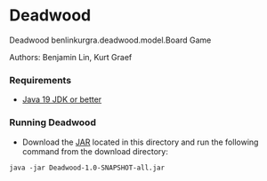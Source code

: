 # Deadwood
Deadwood benlinkurgra.deadwood.model.Board Game

Authors: Benjamin Lin, Kurt Graef

### Requirements

- [Java 19 JDK or better](https://www.oracle.com/java/technologies/downloads/)

### Running Deadwood
- Download the [JAR](build/libs/Deadwood-1.0-SNAPSHOT-all.jar) located in this directory 
and run the following command from the download directory:
```terminal
java -jar Deadwood-1.0-SNAPSHOT-all.jar
```

